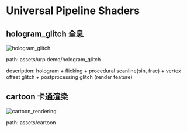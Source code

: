 # Universal Pipeline Shaders
## hologram_glitch 全息
![hologram_glitch](https://github.com/user-attachments/assets/69580c15-3ddc-4946-b622-65742f43b45e)

path: assets/urp demo/hologram_glitch

description: hologram + flicking + procedural scanline(sin, frac) + vertex offset glitch + postprocessing glitch (render feature)

## cartoon 卡通渲染
![cartoon_rendering](https://github.com/user-attachments/assets/6b389b4a-75a4-43a3-9db4-3cba1b1c0078)

path: assets/cartoon
